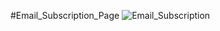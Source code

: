 #Email_Subscription_Page
![Email_Subscription](https://user-images.githubusercontent.com/60979495/187352604-0be86561-7db6-4b23-a472-b7477900be2a.png)
